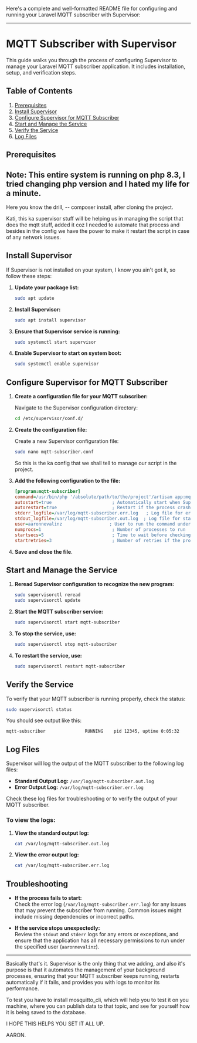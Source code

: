 Here's a complete and well-formatted README file for configuring and running your Laravel MQTT subscriber with Supervisor:

---

# MQTT Subscriber with Supervisor

This guide walks you through the process of configuring Supervisor to manage your Laravel MQTT subscriber application. It includes installation, setup, and verification steps.

## Table of Contents
1. [Prerequisites](#prerequisites)
2. [Install Supervisor](#install-supervisor)
3. [Configure Supervisor for MQTT Subscriber](#configure-supervisor-for-mqtt-subscriber)
4. [Start and Manage the Service](#start-and-manage-the-service)
5. [Verify the Service](#verify-the-service)
6. [Log Files](#log-files)

## Prerequisites

## Note: This entire system is running on php 8.3, I tried changing php version and I hated my life for a minute.

Here you know the drill, -- composer install, after cloning the project.

Kati, this ka supervisor stuff will be helping us in managing the script that does the mqtt stuff, added it coz I needed to automate that process and besides in the config we have the power to make it restart the script in case of any network issues.

## Install Supervisor

If Supervisor is not installed on your system, I know you ain't got it, so follow these steps:

1. **Update your package list:**
   ```bash
   sudo apt update
   ```

2. **Install Supervisor:**
   ```bash
   sudo apt install supervisor
   ```

3. **Ensure that Supervisor service is running:**
   ```bash
   sudo systemctl start supervisor
   ```

4. **Enable Supervisor to start on system boot:**
   ```bash
   sudo systemctl enable supervisor
   ```

## Configure Supervisor for MQTT Subscriber

1. **Create a configuration file for your MQTT subscriber:**

   Navigate to the Supervisor configuration directory:
   ```bash
   cd /etc/supervisor/conf.d/
   ```

2. **Create the configuration file:**

   Create a new Supervisor configuration file:
   ```bash
   sudo nano mqtt-subscriber.conf
   ```

   So this is the ka config that we shall tell to manage our script in the project.

3. **Add the following configuration to the file:**

   ```ini
   [program:mqtt-subscriber]
   command=/usr/bin/php '/absolute/path/to/the/project'/artisan app:mqtt-subscriber  ; Command to run the MQTT subscriber
   autostart=true                       ; Automatically start when Supervisor starts
   autorestart=true                     ; Restart if the process crashes
   stderr_logfile=/var/log/mqtt-subscriber.err.log   ; Log file for errors
   stdout_logfile=/var/log/mqtt-subscriber.out.log  ; Log file for standard output
   user=aaronnevalinz                  ; User to run the command under
   numprocs=1                           ; Number of processes to run
   startsecs=5                          ; Time to wait before checking if the process has started
   startretries=3                       ; Number of retries if the process fails to start
   ```

4. **Save and close the file**.

## Start and Manage the Service

1. **Reread Supervisor configuration to recognize the new program:**
   ```bash
   sudo supervisorctl reread
   sudo supervisorctl update
   ```

2. **Start the MQTT subscriber service:**
   ```bash
   sudo supervisorctl start mqtt-subscriber
   ```

3. **To stop the service, use:**
   ```bash
   sudo supervisorctl stop mqtt-subscriber
   ```

4. **To restart the service, use:**
   ```bash
   sudo supervisorctl restart mqtt-subscriber
   ```

## Verify the Service

To verify that your MQTT subscriber is running properly, check the status:

```bash
sudo supervisorctl status
```

You should see output like this:

```
mqtt-subscriber               RUNNING    pid 12345, uptime 0:05:32
```

## Log Files

Supervisor will log the output of the MQTT subscriber to the following log files:

- **Standard Output Log:** `/var/log/mqtt-subscriber.out.log`
- **Error Output Log:** `/var/log/mqtt-subscriber.err.log`

Check these log files for troubleshooting or to verify the output of your MQTT subscriber.

### To view the logs:

1. **View the standard output log:**
   ```bash
   cat /var/log/mqtt-subscriber.out.log
   ```

2. **View the error output log:**
   ```bash
   cat /var/log/mqtt-subscriber.err.log
   ```

## Troubleshooting

- **If the process fails to start:**  
  Check the error log (`/var/log/mqtt-subscriber.err.log`) for any issues that may prevent the subscriber from running. Common issues might include missing dependencies or incorrect paths.

- **If the service stops unexpectedly:**  
  Review the `stdout` and `stderr` logs for any errors or exceptions, and ensure that the application has all necessary permissions to run under the specified user (`aaronnevalinz`).

---

Basically that's it. Supervisor is the only thing that we adding, and also it's purpose is that it automates the management of your background processes, ensuring that your MQTT subscriber keeps running, restarts automatically if it fails, and provides you with logs to monitor its performance.

To test you have to install mosquitto_cli, which will help you to test it on you machine, where you can publish data to that topic, and see for yourself how it is being saved to the database.

I HOPE THIS HELPS YOU SET IT ALL UP.

AARON.